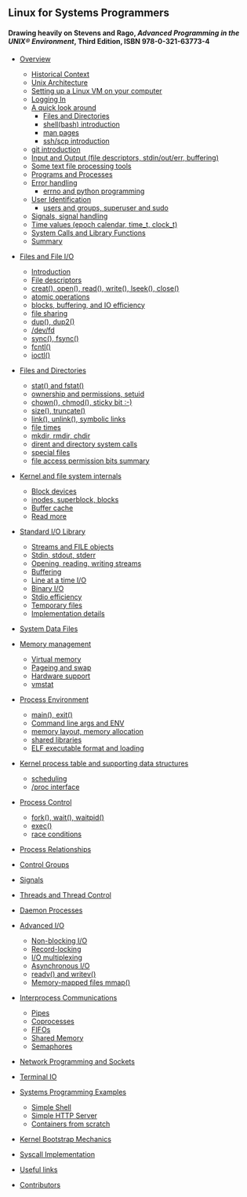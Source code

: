 ## Linux for Systems Programmers
####  Drawing heavily on Stevens and Rago, *Advanced Programming in the UNIX® Environment*, Third Edition, ISBN 978-0-321-63773-4 

* [Overview](Overview/README.md)
    * [Historical Context](Overview/history.md)
    * [Unix Architecture](Overview/arch.md)
    * [Setting up a Linux VM on your computer]()
    * [Logging In](Overview/login.md)
    * [A quick look around](Overview/commandline-intro.md)
        * [Files and Directories](Overview/commandline-intro.md)
        * [shell(bash) introduction](Overview/commandline-intro.md)
        * [man pages](Overview/commandline-intro.md)
        * [ssh/scp introduction](Overview/commandline-intro.md)
	* [git introduction]()
    * [Input and Output (file descriptors, stdin/out/err, buffering)](Overview/input-output.md)
    * [Some text file processing tools](Overview/commandline-intro.md)
    * [Programs and Processes](Overview/programs-processes.md)
    * [Error handling](Overview/error-handling.md)
        * [errno and python programming]()
    * [User Identification](Overview/user-identification.md)
        * [users and groups, superuser and sudo]()
    * [Signals, signal handling](Overview/signals.md)
    * [Time values (epoch calendar, time_t, clock_t)](Overview/time-values.md)
    * [System Calls and Library Functions](Overview/syscalls-library.md)
    * [Summary](Overview/summary.md)
* [Files and File I/O](Files/README.md)
    * [Introduction](Files/introduction.md)
    * [File descriptors](Files/file-descriptors.md)
    * [creat(), open(), read(), write(), lseek(), close()](Files/file-system-calls.md)
    * [atomic operations](Files/file-system-calls.md)
    * [blocks, buffering, and IO efficiency](Files/file-system-calls.md)
    * [file sharing](Files/file-system-calls.md)
    * [dup(), dup2()](Files/file-system-calls.md)
    * [/dev/fd]()
    * [sync(), fsync()](Files/file-system-calls.md)
    * [fcntl()](Files/file-system-calls.md)
    * [ioctl()](Files/file-system-calls.md)
* [Files and Directories]()
    * [stat() and fstat()](Files/file-system-calls.md)
    * [ownership and permissions, setuid](Files/file-system-calls.md)
    * [chown(), chmod(), sticky bit :-)](Files/file-system-calls.md)
    * [size(), truncate()](Files/file-system-calls.md)
    * [link(), unlink(), symbolic links](Files/file-system-calls.md)
    * [file times](Files/file-system-calls.md)
    * [mkdir, rmdir, chdir](Files/file-system-calls.md)
    * [dirent and directory system calls](Files/file-system-calls.md)
    * [special files](Files/file-system-calls.md)
    * [file access permission bits summary](Files/file-system-calls.md)
* [Kernel and file system internals]()
    * [Block devices]()
    * [inodes, superblock, blocks]()
    * [Buffer cache]()
    * [Read more](Files/notes.md)
* [Standard I/O Library]()
    * [Streams and FILE objects]()
    * [Stdin, stdout, stderr]()
    * [Opening, reading, writing streams]()
    * [Buffering]()
    * [Line at a time I/O]()
    * [Binary I/O]()
    * [Stdio efficiency]()
    * [Temporary files]()
    * [Implementation details](Files/notes.md)
* [System Data Files]()
* [Memory management]()
    * [Virtual memory]()
    * [Pageing and swap]()
    * [Hardware support]()
    * [vmstat]()
* [Process Environment]()
    * [main(), exit()]()
    * [Command line args and ENV]()
    * [memory layout, memory allocation]()
    * [shared libraries]()
    * [ELF executable format and loading]()
* [Kernel process table and supporting data structures]()
    * [scheduling]()
    * [/proc interface]()
* [Process Control]()
    * [fork(), wait(), waitpid()]()
    * [exec()]()
    * [race conditions]()
* [Process Relationships]()
* [Control Groups]()
* [Signals]()
* [Threads and Thread Control]()
* [Daemon Processes]()
* [Advanced I/O]()
    * [Non-blocking I/O]()
    * [Record-locking]()
    * [I/O multiplexing]()
    * [Asynchronous I/O]()
    * [readv() and writev()]()
    * [Memory-mapped files mmap()]()
* [Interprocess Communications]()
    * [Pipes]()
    * [Coprocesses]()
    * [FIFOs]()
    * [Shared Memory]()
    * [Semaphores]()
* [Network Programming and Sockets]()

* [Terminal IO]()
* [Systems Programming Examples]()
    * [Simple Shell]()
    * [Simple HTTP Server]()
    * [Containers from scratch]()


* [Kernel Bootstrap Mechanics]()
* [Syscall Implementation]()

* [Useful links](LINKS.md)
* [Contributors](contributors.md)
